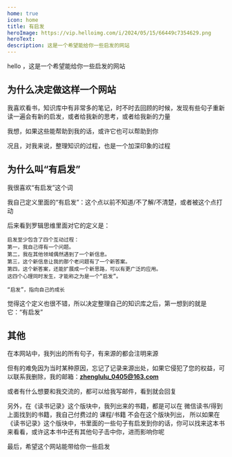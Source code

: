 ```yaml
---
home: true
icon: home
title: 有启发
heroImage: https://vip.helloimg.com/i/2024/05/15/66449c7354629.png
heroText: 
description: 这是一个希望能给你一些启发的网站
---
```


hello ，这是一个希望能给你一些启发的网站

## 为什么决定做这样一个网站

我喜欢看书，知识库中有非常多的笔记，时不时去回顾的时候，发现有些句子重新读一遍会有新的启发，或者给我新的思考，或者给我新的力量

我想，如果这些能帮助到我的话，或许它也可以帮助到你

况且，对我来说，整理知识的过程，也是一个加深印象的过程

## 为什么叫“有启发”

我很喜欢“有启发”这个词

我自己定义里面的“有启发”：这个点以前不知道/不了解/不清楚，或者被这个点打动

后来看到罗辑思维里面对它的定义是：

```
启发至少包含了四个互动过程：
第一，我自己得有一个问题。
第二，我在其他领域偶然遇到了一个新信息。
第三，这个新信息让我的那个老问题有了一个新答案。
第四，这个新答案，还能扩展成一个新思路，可以有更广泛的应用。
这四个心理同时发生，才能称之为是一个“启发”。

“启发”，指向自己的成长
```

觉得这个定义也很不错，所以决定整理自己的知识库之后，第一想到的就是它：“有启发”

## 其他

在本网站中，我列出的所有句子，有来源的都会注明来源

但有的难免因为当时某种原因，忘记了记录来源出处，如果它侵犯了您的权益，可以联系我删除，我的邮箱：<strong>zhenglulu_0405@163.com</strong>

或者有什么想要和我交流的，都可以给我写邮件，看到就会回复

另外，在《读书记录》这个版块中，我列出来的书籍，都是可以在 微信读书/得到 上面找到的书籍，我自己付费过的 课程/书籍 不会在这个版块列出，
所以如果在《读书记录》这个版块中，书里面的一些句子有启发到你的话，你可以找来这本书来看看，或许这本书中还有其他句子击中你，进而影响你呢

最后，希望这个网站能带给你一些启发